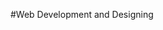 #Web Development and Designing
<!--#Level 1 tasks
#Task 1
Portfolio
#Task 2
Landing page
#Task 3
Temperature converter website-->

